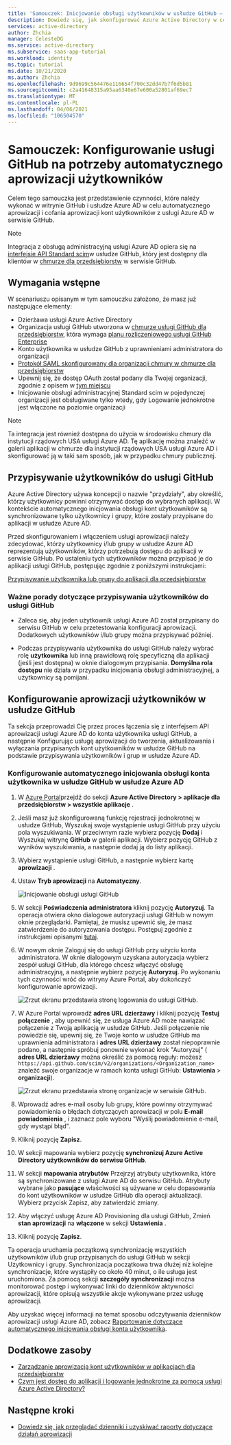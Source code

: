 ```yaml
---
title: 'Samouczek: Inicjowanie obsługi użytkowników w usłudze GitHub — Azure AD'
description: Dowiedz się, jak skonfigurować Azure Active Directory w celu automatycznego aprowizacji i dezaktywowania kont użytkowników w usłudze GitHub.
services: active-directory
author: Zhchia
manager: CelesteDG
ms.service: active-directory
ms.subservice: saas-app-tutorial
ms.workload: identity
ms.topic: tutorial
ms.date: 10/21/2020
ms.author: Zhchia
ms.openlocfilehash: 9d9699c564476e116654f700c32dd47b7f6d5b81
ms.sourcegitcommit: c2a41648315a95aa6340e67e600a52801af69ec7
ms.translationtype: MT
ms.contentlocale: pl-PL
ms.lasthandoff: 04/06/2021
ms.locfileid: "106504570"
---
```

# <a name="tutorial-configure-github-for-automatic-user-provisioning"></a>Samouczek: Konfigurowanie usługi GitHub na potrzeby automatycznego aprowizacji użytkowników

Celem tego samouczka jest przedstawienie czynności, które należy wykonać w witrynie GitHub i usłudze Azure AD w celu automatycznego aprowizacji i cofania aprowizacji kont użytkowników z usługi Azure AD w serwisie GitHub.

> [!NOTE]
> Integracja z obsługą administracyjną usługi Azure AD opiera się na [interfejsie API Standard scim](https://developer.github.com/v3/scim/)w usłudze GitHub, który jest dostępny dla klientów w [chmurze dla przedsiębiorstw](https://help.github.com/articles/github-s-products/#github-enterprise) w serwisie GitHub. [](https://help.github.com/articles/github-s-billing-plans/#billing-plans-for-organizations)

## <a name="prerequisites"></a>Wymagania wstępne

W scenariuszu opisanym w tym samouczku założono, że masz już następujące elementy:

* Dzierżawa usługi Azure Active Directory
* Organizacja usługi GitHub utworzona w [chmurze usługi GitHub dla przedsiębiorstw](https://help.github.com/articles/github-s-products/#github-enterprise), która wymaga [planu rozliczeniowego usługi GitHub Enterprise](https://help.github.com/articles/github-s-billing-plans/#billing-plans-for-organizations)
* Konto użytkownika w usłudze GitHub z uprawnieniami administratora do organizacji
* [Protokół SAML skonfigurowany dla organizacji chmury w chmurze dla przedsiębiorstw](./github-tutorial.md)
* Upewnij się, że dostęp OAuth został podany dla Twojej organizacji, zgodnie z opisem w [tym miejscu](https://help.github.com/en/github/setting-up-and-managing-organizations-and-teams/approving-oauth-apps-for-your-organization)
* Inicjowanie obsługi administracyjnej Standard scim w pojedynczej organizacji jest obsługiwane tylko wtedy, gdy Logowanie jednokrotne jest włączone na poziomie organizacji

> [!NOTE]
> Ta integracja jest również dostępna do użycia w środowisku chmury dla instytucji rządowych USA usługi Azure AD. Tę aplikację można znaleźć w galerii aplikacji w chmurze dla instytucji rządowych USA usługi Azure AD i skonfigurować ją w taki sam sposób, jak w przypadku chmury publicznej.

## <a name="assigning-users-to-github"></a>Przypisywanie użytkowników do usługi GitHub

Azure Active Directory używa koncepcji o nazwie "przydziały", aby określić, którzy użytkownicy powinni otrzymywać dostęp do wybranych aplikacji. W kontekście automatycznego inicjowania obsługi kont użytkowników są synchronizowane tylko użytkownicy i grupy, które zostały przypisane do aplikacji w usłudze Azure AD. 

Przed skonfigurowaniem i włączeniem usługi aprowizacji należy zdecydować, którzy użytkownicy i/lub grupy w usłudze Azure AD reprezentują użytkowników, którzy potrzebują dostępu do aplikacji w serwisie GitHub. Po ustaleniu tych użytkowników można przypisać je do aplikacji usługi GitHub, postępując zgodnie z poniższymi instrukcjami:

[Przypisywanie użytkownika lub grupy do aplikacji dla przedsiębiorstw](../manage-apps/assign-user-or-group-access-portal.md)

### <a name="important-tips-for-assigning-users-to-github"></a>Ważne porady dotyczące przypisywania użytkowników do usługi GitHub

* Zaleca się, aby jeden użytkownik usługi Azure AD został przypisany do serwisu GitHub w celu przetestowania konfiguracji aprowizacji. Dodatkowych użytkowników i/lub grupy można przypisywać później.

* Podczas przypisywania użytkownika do usługi GitHub należy wybrać rolę **użytkownika** lub inną prawidłową rolę specyficzną dla aplikacji (jeśli jest dostępna) w oknie dialogowym przypisania. **Domyślna rola dostępu** nie działa w przypadku inicjowania obsługi administracyjnej, a użytkownicy są pomijani.

## <a name="configuring-user-provisioning-to-github"></a>Konfigurowanie aprowizacji użytkowników w usłudze GitHub

Ta sekcja przeprowadzi Cię przez proces łączenia się z interfejsem API aprowizacji usługi Azure AD do konta użytkownika usługi GitHub, a następnie Konfigurując usługę aprowizacji do tworzenia, aktualizowania i wyłączania przypisanych kont użytkowników w usłudze GitHub na podstawie przypisywania użytkowników i grup w usłudze Azure AD.

### <a name="configure-automatic-user-account-provisioning-to-github-in-azure-ad"></a>Konfigurowanie automatycznego inicjowania obsługi konta użytkownika w usłudze GitHub w usłudze Azure AD

1. W [Azure Portal](https://portal.azure.com)przejdź do sekcji **Azure Active Directory > aplikacje dla przedsiębiorstw > wszystkie aplikacje**  .

2. Jeśli masz już skonfigurowaną funkcję rejestracji jednokrotnej w usłudze GitHub, Wyszukaj swoje wystąpienie usługi GitHub przy użyciu pola wyszukiwania. W przeciwnym razie wybierz pozycję **Dodaj** i Wyszukaj witrynę **GitHub** w galerii aplikacji. Wybierz pozycję GitHub z wyników wyszukiwania, a następnie dodaj ją do listy aplikacji.

3. Wybierz wystąpienie usługi GitHub, a następnie wybierz kartę **aprowizacji** .

4. Ustaw **Tryb aprowizacji** na **Automatyczny**.

    ![Inicjowanie obsługi usługi GitHub](./media/github-provisioning-tutorial/GitHub1.png)

5. W sekcji **Poświadczenia administratora** kliknij pozycję **Autoryzuj**. Ta operacja otwiera okno dialogowe autoryzacji usługi GitHub w nowym oknie przeglądarki. Pamiętaj, że musisz upewnić się, że masz zatwierdzenie do autoryzowania dostępu. Postępuj zgodnie z instrukcjami opisanymi [tutaj](https://help.github.com/github/setting-up-and-managing-organizations-and-teams/approving-oauth-apps-for-your-organization).

6. W nowym oknie Zaloguj się do usługi GitHub przy użyciu konta administratora. W oknie dialogowym uzyskana autoryzacja wybierz zespół usługi GitHub, dla którego chcesz włączyć obsługę administracyjną, a następnie wybierz pozycję **Autoryzuj**. Po wykonaniu tych czynności wróć do witryny Azure Portal, aby dokończyć konfigurowanie aprowizacji.

    ![Zrzut ekranu przedstawia stronę logowania do usługi GitHub.](./media/github-provisioning-tutorial/GitHub2.png)

7. W Azure Portal wprowadź **adres URL dzierżawy** i kliknij pozycję **Testuj połączenie** , aby upewnić się, że usługa Azure AD może nawiązać połączenie z Twoją aplikacją w usłudze GitHub. Jeśli połączenie nie powiedzie się, upewnij się, że Twoje konto w usłudze GitHub ma uprawnienia administratora i **adres URL dzierżawy** został niepoprawnie podano, a następnie spróbuj ponownie wykonać krok "Autoryzuj" ( **adres URL dzierżawy** można określić za pomocą reguły: możesz `https://api.github.com/scim/v2/organizations/<Organization_name>` znaleźć swoje organizacje w ramach konta usługi GitHub: **Ustawienia**  >  **organizacji**).

    ![Zrzut ekranu przedstawia stronę organizacje w serwisie GitHub.](./media/github-provisioning-tutorial/GitHub3.png)

8. Wprowadź adres e-mail osoby lub grupy, które powinny otrzymywać powiadomienia o błędach dotyczących aprowizacji w polu **E-mail powiadomienia** , i zaznacz pole wyboru "Wyślij powiadomienie e-mail, gdy wystąpi błąd".

9. Kliknij pozycję **Zapisz**.

10. W sekcji mapowania wybierz pozycję **synchronizuj Azure Active Directory użytkowników do serwisu GitHub**.

11. W sekcji **mapowania atrybutów** Przejrzyj atrybuty użytkownika, które są synchronizowane z usługi Azure AD do serwisu GitHub. Atrybuty wybrane jako **pasujące** właściwości są używane w celu dopasowania do kont użytkowników w usłudze GitHub dla operacji aktualizacji. Wybierz przycisk Zapisz, aby zatwierdzić zmiany.

12. Aby włączyć usługę Azure AD Provisioning dla usługi GitHub, Zmień **stan aprowizacji** na **włączone** w sekcji **Ustawienia** .

13. Kliknij pozycję **Zapisz**.

Ta operacja uruchamia początkową synchronizację wszystkich użytkowników i/lub grup przypisanych do usługi GitHub w sekcji Użytkownicy i grupy. Synchronizacja początkowa trwa dłużej niż kolejne synchronizacje, które wystąpiły co około 40 minut, o ile usługa jest uruchomiona. Za pomocą sekcji **szczegóły synchronizacji** można monitorować postęp i wykonywać linki do dzienników aktywności aprowizacji, które opisują wszystkie akcje wykonywane przez usługę aprowizacji.

Aby uzyskać więcej informacji na temat sposobu odczytywania dzienników aprowizacji usługi Azure AD, zobacz [Raportowanie dotyczące automatycznego inicjowania obsługi konta użytkownika](../app-provisioning/check-status-user-account-provisioning.md).

## <a name="additional-resources"></a>Dodatkowe zasoby

* [Zarządzanie aprowizacją kont użytkowników w aplikacjach dla przedsiębiorstw](../app-provisioning/configure-automatic-user-provisioning-portal.md)
* [Czym jest dostęp do aplikacji i logowanie jednokrotne za pomocą usługi Azure Active Directory?](../manage-apps/what-is-single-sign-on.md)

## <a name="next-steps"></a>Następne kroki

* [Dowiedz się, jak przeglądać dzienniki i uzyskiwać raporty dotyczące działań aprowizacji](../app-provisioning/check-status-user-account-provisioning.md)